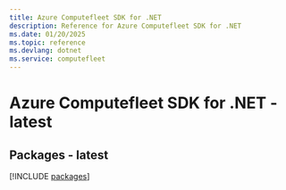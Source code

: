 ```yaml
---
title: Azure Computefleet SDK for .NET
description: Reference for Azure Computefleet SDK for .NET
ms.date: 01/20/2025
ms.topic: reference
ms.devlang: dotnet
ms.service: computefleet
---
```

# Azure Computefleet SDK for .NET - latest
## Packages - latest
[!INCLUDE [packages](computefleet-index.md)]